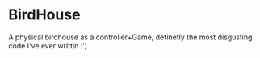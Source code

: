 # BirdHouse
A physical birdhouse as a controller+Game, definetly the most disgusting code I've ever writtin :')
